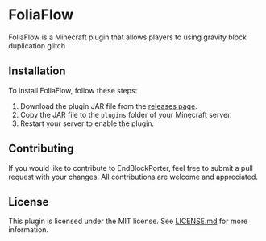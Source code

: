 # FoliaFlow

FoliaFlow is a Minecraft plugin that allows players to using gravity block duplication glitch

## Installation

To install FoliaFlow, follow these steps:

1. Download the plugin JAR file from the [releases page](https://github.com/Hynse/FoliaFlow).
2. Copy the JAR file to the `plugins` folder of your Minecraft server.
3. Restart your server to enable the plugin.

## Contributing

If you would like to contribute to EndBlockPorter, feel free to submit a pull request with your changes. All contributions are welcome and appreciated.

## License

This plugin is licensed under the MIT license. See [LICENSE.md](https://github.com/Hynse/FoliaFlow/blob/master/LICENSE.md) for more information.
